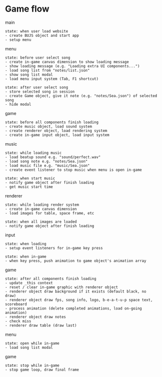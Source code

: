 # Game flow
 
 main

    state: when user load website
    - create BUJS object and start app
    - setup menu

 menu

    state: before user select song
    - create in-game canvas dimension to show loading message
    - show loading message (e.g. "Loading extra UI components...")
    - load song list from "notes/list.json"
    - show song list modal
    - load menu input system (Tab, F1 shortcut)

    state: after user select song
    - store selected song in session
    - create Game object, give it note (e.g. "notes/Sea.json") of selected song
    - hide modal

game

    state: before all components finish loading
    - create music object, load sound system
    - create renderer object, load rendering system
    - create in-game input object, load input system

music

    state: while loading music
    - load beatup sound e.g. "sound/perfect.wav"
    - load song note e.g. "notes/Sea.json"
    - load music file e.g. "music/Sea.json"
    - create event listener to stop music when menu is open in-game
    
    state: when start music
    - notify game object after finish loading
    - get music start time

renderer

    state: while loading render system
    - create in-game canvas dimension
    - load images for table, space frame, etc

    state: when all images are loaded
    - notify game object after finish loading

input

    state: when loading
    - setup event listeners for in-game key press

    state: when in-game
    - when key press, push animation to game object's animation array

game

    state: after all components finish loading
    - update _this context
    - reset / clear in-game graphic with renderer object
    - renderer object draw background if it exists (default black, no draw)
    - renderer object draw fps, song info, logo, b-e-a-t-u-p space text, scoreboard
    - process animation (delete completed animations, load on-going animation)
    - renderer object draw notes
    - check miss
    - renderer draw table (draw last)

menu

    state: open while in-game    
    - load song list modal

game

    state: stop while in-game
    - stop game loop, draw final frame    